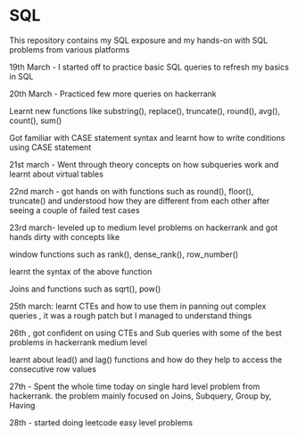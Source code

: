 # SQL
This repository contains my SQL exposure and my hands-on with SQL problems from various platforms

19th March - I started off to practice basic SQL queries to refresh my basics in SQL 

20th March - Practiced few more queries on hackerrank

Learnt new functions like substring(), replace(), truncate(), round(), avg(), count(), sum()

Got familiar with  CASE statement syntax and learnt how to write conditions using CASE statement 

21st march - Went through theory concepts on how subqueries work and learnt about virtual tables 

22nd march - got hands on with functions such as round(), floor(), truncate() and understood how they are different
from each other after seeing a couple of failed test cases 

23rd march- leveled up to medium level problems on hackerrank and got hands dirty with concepts like 

window functions such as rank(), dense_rank(), row_number()

learnt the syntax of the above function

Joins and functions such as sqrt(), pow()

25th march:
learnt CTEs and how to use them in panning out complex queries , it was a rough patch but I managed to understand things

26th , got confident on using CTEs and Sub queries with some of the best problems in hackerrank medium level

learnt about lead() and lag() functions and how do they help to access the consecutive row values 


27th - Spent the whole time today on single hard level problem from hackerrank. the problem mainly
focused on Joins, Subquery, Group by, Having

28th - started doing leetcode easy level problems 
